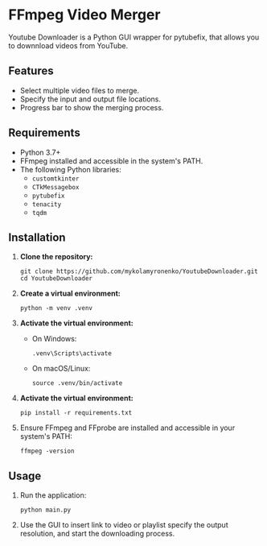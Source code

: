 # FFmpeg Video Merger

Youtube Downloader is a Python GUI wrapper for pytubefix, that allows you to downnload videos from YouTube.

## Features

- Select multiple video files to merge.
- Specify the input and output file locations.
- Progress bar to show the merging process.

## Requirements
- Python 3.7+
- FFmpeg installed and accessible in the system's PATH.
- The following Python libraries:
  - `customtkinter`
  - `CTkMessagebox`
  - `pytubefix`
  - `tenacity`
  - `tqdm`

## Installation

1. **Clone the repository:**
   ```
   git clone https://github.com/mykolamyronenko/YoutubeDownloader.git
   cd YoutubeDownloader
   ```

2. **Create a virtual environment:**
   ```
   python -m venv .venv
   ```

3. **Activate the virtual environment:**
   - On Windows:
      ```
      .venv\Scripts\activate
      ```

   - On macOS/Linux:
      ```
      source .venv/bin/activate
      ```
   
4. **Activate the virtual environment:**
    ```  
    pip install -r requirements.txt
    ```

4. Ensure FFmpeg and FFprobe are installed and accessible in your system's PATH:
   ```
   ffmpeg -version
   ```

## Usage

1. Run the application:
    ```
    python main.py
    ```

2. Use the GUI to insert link to video or playlist specify the output resolution, and start the downloading process.



